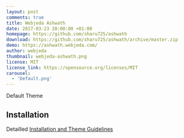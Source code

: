 ```yaml
---
layout: post
comments: true
title: Webjeda Ashwath
date: 2017-03-23 20:00:00 +01:00
homepage: https://github.com/sharu725/ashwath
download: https://github.com/sharu725/ashwath/archive/master.zip
demo: https://ashwath.webjeda.com/
author: webjeda
thumbnail: webjeda-ashwath.png
license: MIT
license_link: https://opensource.org/licenses/MIT
carousel:
  - 'Default.png'
---
```


Default Theme

## Installation

Detailled [Installation and Theme Guidelines](https://blog.webjeda.com/jekyll-themes/)
